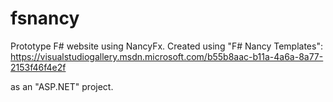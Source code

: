 fsnancy
=======

Prototype F# website using NancyFx.
Created using "F# Nancy Templates":
https://visualstudiogallery.msdn.microsoft.com/b55b8aac-b11a-4a6a-8a77-2153f46f4e2f

as an "ASP.NET" project.
